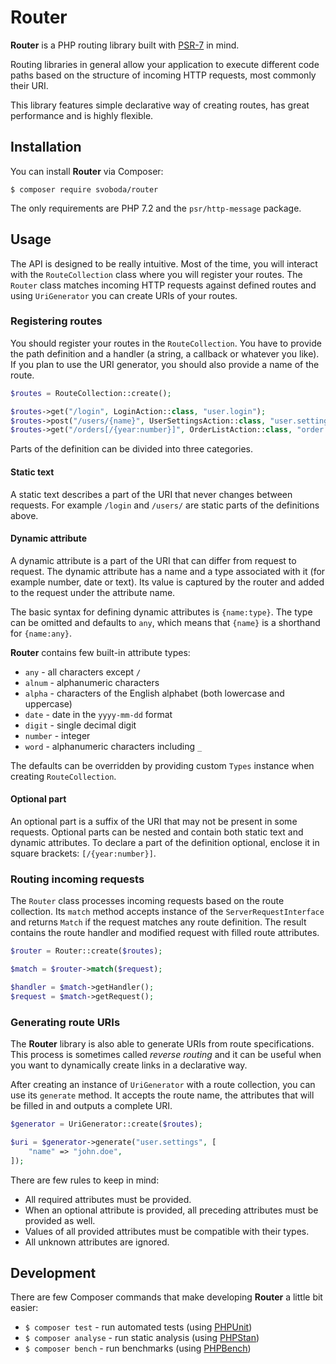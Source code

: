 # Router

**Router** is a PHP routing library built with [PSR-7](https://www.php-fig.org/psr/psr-7/) in mind.

Routing libraries in general allow your application to execute different code paths based on the structure of incoming HTTP requests, most commonly their URI.

This library features simple declarative way of creating routes, has great performance and is highly flexible.

## Installation

You can install **Router** via Composer:

```
$ composer require svoboda/router
```

The only requirements are PHP 7.2 and the `psr/http-message` package.

## Usage

The API is designed to be really intuitive.
Most of the time, you will interact with the `RouteCollection` class where you will register your routes.
The `Router` class matches incoming HTTP requests against defined routes and using `UriGenerator` you can create URIs of your routes.

### Registering routes

You should register your routes in the `RouteCollection`.
You have to provide the path definition and a handler (a string, a callback or whatever you like).
If you plan to use the URI generator, you should also provide a name of the route.

```php
$routes = RouteCollection::create();

$routes->get("/login", LoginAction::class, "user.login");
$routes->post("/users/{name}", UserSettingsAction::class, "user.settings");
$routes->get("/orders[/{year:number}]", OrderListAction::class, "order.list");
```

Parts of the definition can be divided into three categories.

#### Static text

A static text describes a part of the URI that never changes between requests.
For example `/login` and `/users/` are static parts of the definitions above.

#### Dynamic attribute

A dynamic attribute is a part of the URI that can differ from request to request.
The dynamic attribute has a name and a type associated with it (for example number, date or text).
Its value is captured by the router and added to the request under the attribute name.

The basic syntax for defining dynamic attributes is `{name:type}`.
The type can be omitted and defaults to `any`, which means that `{name}` is a shorthand for `{name:any}`.

**Router** contains few built-in attribute types:

* `any` - all characters except `/`
* `alnum` - alphanumeric characters
* `alpha` - characters of the English alphabet (both lowercase and uppercase)
* `date` - date in the `yyyy-mm-dd` format
* `digit` - single decimal digit
* `number` - integer
* `word` - alphanumeric characters including `_`

The defaults can be overridden by providing custom `Types` instance when creating `RouteCollection`.

#### Optional part

An optional part is a suffix of the URI that may not be present in some requests.
Optional parts can be nested and contain both static text and dynamic attributes.
To declare a part of the definition optional, enclose it in square brackets: `[/{year:number}]`.

### Routing incoming requests

The `Router` class processes incoming requests based on the route collection.
Its `match` method accepts instance of the `ServerRequestInterface` and returns `Match` if the request matches any route definition. 
The result contains the route handler and modified request with filled route attributes.

```php
$router = Router::create($routes);

$match = $router->match($request);

$handler = $match->getHandler();
$request = $match->getRequest();
```

### Generating route URIs

The **Router** library is also able to generate URIs from route specifications.
This process is sometimes called *reverse routing* and it can be  useful when you want to dynamically create links in a declarative way.

After creating an instance of `UriGenerator` with a route collection, you can use its `generate` method.
It accepts the route name, the attributes that will be filled in and outputs a complete URI.

```php
$generator = UriGenerator::create($routes);

$uri = $generator->generate("user.settings", [
    "name" => "john.doe",
]);
```

There are few rules to keep in mind:

* All required attributes must be provided.
* When an optional attribute is provided, all preceding attributes must be provided as well.
* Values of all provided attributes must be compatible with their types.
* All unknown attributes are ignored.

## Development

There are few Composer commands that make developing **Router** a little bit easier:

* `$ composer test` - run automated tests (using [PHPUnit](https://github.com/sebastianbergmann/phpunit))
* `$ composer analyse` - run static analysis (using [PHPStan](https://github.com/phpstan/phpstan))
* `$ composer bench` - run benchmarks (using [PHPBench](https://github.com/phpbench/phpbench))
